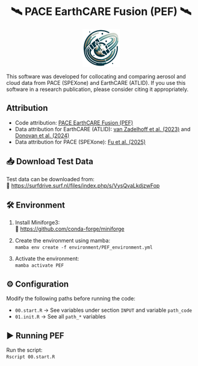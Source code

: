 <h1 align="center"> 🛰️ PACE EarthCARE Fusion (PEF) 🛰️</h1>
<p align="center"> <img src="assets/PEF_logo3.png" alt="PEF Logo" width="100" height="100"> </p>

This software was developed for collocating and comparing aerosol and cloud data from PACE (SPEXone) and EarthCARE (ATLID). If you use this software in a research publication, please consider citing it appropriately.

## Attribution

- Code attribution: [PACE EarthCARE Fusion (PEF)](https://github.com/atsikerdekis/PaceEarthcareFusion)
- Data attribution for EarthCARE (ATLID): [van Zadelhoff et al. (2023)](https://doi.org/10.5194/amt-16-3631-2023) and [Donovan et al. (2024)](https://doi.org/10.5194/amt-17-5301-2024)
- Data attribution for PACE (SPEXone): [Fu et al. (2025)](https://doi.org/10.1029/2024GL113525)

## 📥 Download Test Data

Test data can be downloaded from:  
🔗 https://surfdrive.surf.nl/files/index.php/s/VysQvaLkdjzwFop

## 🛠 Environment

1. Install Miniforge3:  
   🔗 https://github.com/conda-forge/miniforge

2. Create the environment using mamba:  
   `mamba env create -f environment/PEF_environment.yml`

3. Activate the environment:  
   `mamba activate PEF`

## ⚙️ Configuration

Modify the following paths before running the code:  
- `00.start.R` → See variables under section `INPUT` and variable `path_code`
- `01.init.R`  → See all `path_*` variables 

## ▶️ Running PEF

Run the script:  
`Rscript 00.start.R` 


